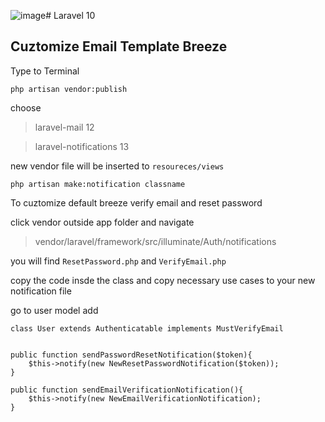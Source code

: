 ![image](https://github.com/bakasibruceto/laravel-app/assets/95122978/f4119303-b706-423c-947a-0fe61e718f54)# Laravel 10

## Cuztomize Email Template Breeze
Type to Terminal

    php artisan vendor:publish
choose
> laravel-mail 12 <br />

> laravel-notifications 13

new vendor file will be inserted to `resoureces/views`

    php artisan make:notification classname

To cuztomize default breeze verify email and reset password

click vendor outside app folder and navigate

> vendor/laravel/framework/src/illuminate/Auth/notifications

you will find `ResetPassword.php` and `VerifyEmail.php`
		
copy the code insde the class and copy necessary use cases to your new notification file

go to user model add

    class User extends Authenticatable implements MustVerifyEmail


    public function sendPasswordResetNotification($token){
        $this->notify(new NewResetPasswordNotification($token));
    }

    public function sendEmailVerificationNotification(){
        $this->notify(new NewEmailVerificationNotification);
    }


